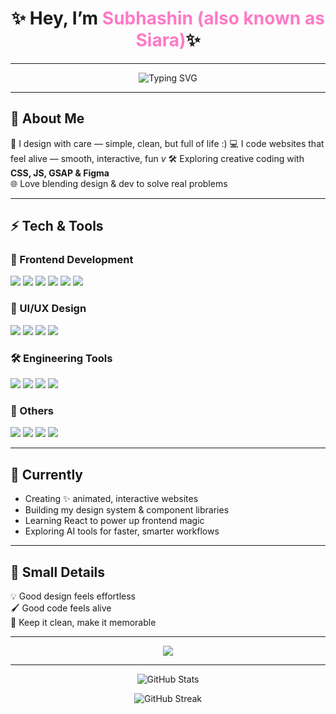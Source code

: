 <h1 align="center">
✨ Hey, I’m <span style="color:#ff79c6;"> Subhashin (also known as Siara)</span>✨
</h1><hr>

<!--<p align="center">
<img src="https://readme-typing-svg.demolab.com?font=Fira+Code&size=22&weight=600&pause=1000&color=F97AC2&width=500&lines=Web+Designer+%7C+Frontend+Developer;Making+websites+feel+alive;Design.+Code.+Animate." alt="Typing SVG" />
</p> -->

<p align="center">
<img src="https://readme-typing-svg.demolab.com?font=Fira+Code&pause=1000&color=F97AC2&width=435&lines=Web+Designer+%7C+Frontend+Developer;Making+websites+feel+alive;Design.+Code.+Animate." alt="Typing SVG" />
</p>

---

## 🌸 About Me

🎨 I design with care — simple, clean, but full of life  :)
💻 I code websites that feel alive — smooth, interactive, fun  *v*
🛠️ Exploring creative coding with **CSS, JS, GSAP & Figma**  
🌐 Love blending design & dev to solve real problems  

---

## ⚡ Tech & Tools

### 🧩 Frontend Development
<p>
  <img src="https://img.shields.io/badge/HTML5-ff5722?style=for-the-badge&logo=html5&logoColor=white"/>
  <img src="https://img.shields.io/badge/CSS3-2965f1?style=for-the-badge&logo=css3&logoColor=white"/>
  <img src="https://img.shields.io/badge/JavaScript-f7df1e?style=for-the-badge&logo=javascript&logoColor=black"/>
  <img src="https://img.shields.io/badge/Tailwind-38B2AC?style=for-the-badge&logo=tailwind-css&logoColor=white"/>
  <img src="https://img.shields.io/badge/GSAP-88CE02?style=for-the-badge&logo=greensock&logoColor=white"/>
  <img src="https://img.shields.io/badge/React-61DAFB?style=for-the-badge&logo=react&logoColor=black"/>
</p>

### 🎨 UI/UX Design
<p>
  <img src="https://img.shields.io/badge/Figma-EF4C88?style=for-the-badge&logo=figma&logoColor=white"/>
  <img src="https://img.shields.io/badge/Canva-00C4CC?style=for-the-badge&logo=canva&logoColor=white"/>
  <img src="https://img.shields.io/badge/Coolors-19213D?style=for-the-badge&logo=co&logoColor=white"/>
  <img src="https://img.shields.io/badge/Google%20Fonts-4285F4?style=for-the-badge&logo=google&logoColor=white"/>
</p>

### 🛠️ Engineering Tools
<p>
  <img src="https://img.shields.io/badge/CATIA%20V5-005A9C?style=for-the-badge&logo=dassaultsystemes&logoColor=white"/>
  <img src="https://img.shields.io/badge/Arduino-00979D?style=for-the-badge&logo=arduino&logoColor=white"/>
  <img src="https://img.shields.io/badge/MATLAB-ff6600?style=for-the-badge&logo=mathworks&logoColor=white"/>
  <img src="https://img.shields.io/badge/Mechatronics-4CAF50?style=for-the-badge&logo=gear&logoColor=white"/>
</p>

### 🧰 Others
<p>
  <img src="https://img.shields.io/badge/Git-F05032?style=for-the-badge&logo=git&logoColor=white"/>
  <img src="https://img.shields.io/badge/GitHub-181717?style=for-the-badge&logo=github&logoColor=white"/>
  <img src="https://img.shields.io/badge/VS%20Code-007ACC?style=for-the-badge&logo=visual-studio-code&logoColor=white"/>
  <img src="https://img.shields.io/badge/Notion-000000?style=for-the-badge&logo=notion&logoColor=white"/>
</p>


---

## 🎯 Currently 

- Creating ✨ animated, interactive websites  
- Building my design system & component libraries  
- Learning React to power up frontend magic  
- Exploring AI tools for faster, smarter workflows  

---

## 🌿 Small Details

💡 Good design feels effortless  
🖌️ Good code feels alive  
🌸 Keep it clean, make it memorable  

---

<p align="center">
<a href="https://www.linkedin.com/in/subhashin-m-585797280/"><img src="https://img.shields.io/badge/Let's Connect-ff79c6?style=for-the-badge&logo=linkedin&logoColor=white"/></a>
</p>

---

<p align="center">
<img src="https://github-readme-stats.vercel.app/api?username=Siara-05&show_icons=true&theme=radical" alt="GitHub Stats"/>
</p>

<p align="center">
<img src="https://github-readme-streak-stats.herokuapp.com/?user=Siara-05&theme=radical" alt="GitHub Streak"/> 
</p>
